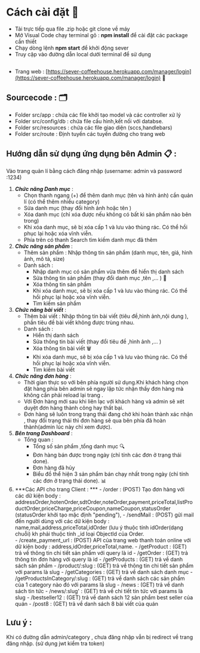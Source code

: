 # Cách cài đặt   :wrench:
 - Tải trực tiếp qua file .zip hoặc git clone về máy
 - Mở Visual Code chạy terminal gõ : **npm install** để cài đặt các package cần thiết
 - Chạy dòng lệnh **npm start** để khởi động sever
 - Truy cập vào đường dẫn local dưới terminal để sử dụng
##
- Trang web : [https://sever-coffeehouse.herokuapp.com/manager/login](https://sever-coffeehouse.herokuapp.com/manager/login) :pushpin:
## Sourcecode : :card_index_dividers:
- Folder src/app : chứa các file khởi tạo model và các controller xử lý
- Folder src/config/db : chứa file cấu hình,kết nối với databse.
- Folder src/resources : chứa các file giao diện (sccs,handlebars)
- Folder src/route : Định tuyến các tuyến đường cho trang web
## Hướng dẫn sử dụng ứng dụng bên Admin :clipboard: :
Vào trang quản lí  bằng cách đăng nhập (username: admin và password :1234)

1. ***Chức năng Danh mục*** :
    - Chọn thanh ngang (+) để thêm danh mục (tên và hình ảnh) cần quản lí (có thể thêm nhiều category)
    - Sửa danh mục (thay đổi hình ảnh hoặc tên )
    - Xóa danh mục (chỉ xóa được nếu không có bất kì sản phẩm nào bên trong)
    - Khi xóa danh mục, sẽ bị xóa cấp 1 và lưu vào thùng rác. Có thể hồi phục lại hoặc xóa vĩnh viễn.
    - Phía trên có thanh Search tìm kiếm danh mục đã thêm
2. ***Chức năng sản phẩm*** :
    - Thêm sản phẩm : Nhập thông tin sản phẩm (danh mục, tên, giá, hình ảnh, mô tả, size)
    - Danh sách :
      - Nhập danh mục có sản phẩm vừa thêm để hiển thị danh sách
      - Sửa thông tin sản phẩm (thay đổi danh mục ,tên ,... ) :memo:
      - Xóa thông tin sản phẩm
      - Khi xóa danh mục, sẽ bị xóa cấp 1 và lưu vào thùng rác. Có thể hồi phục lại hoặc xóa vĩnh viễn. 
      - Tìm kiếm sản phẩm 
3. ***Chức năng bài viết*** :
    - Thêm bài viết : Nhập thông tin bài viết (tiêu đề,hình ảnh,nội dung ), phần tiêu đề 
      bài viết không được trùng nhau.
    - Danh sách :
      - Hiển thị danh sách 
      - Sửa thông tin bài viết (thay đổi tiêu đề ,hình ảnh ,... )
      - Xóa thông tin bài viết :wastebasket:
      - Khi xóa danh mục, sẽ bị xóa cấp 1 và lưu vào thùng rác. Có thể hồi phục lại hoặc xóa vĩnh viễn.
      - Tìm kiếm bài viết 
4. ***Chức năng đơn hàng*** :
    - Thời gian thực so với bên phía người sử dụng.Khi khách hàng chọn đặt hàng phía bên  admin sẽ ngay lập tức nhận thấy đơn hàng mà không cần phải reload lại trang .
    -  Với Đơn hàng mới sau khi liên lạc với khách hàng và admin sẽ xét duyệt đơn hàng thành công hay thất bại.
    - Đơn hàng sẽ luôn trong trạng thái đang chờ khi hoàn thành xác nhận , thay đổi trạng thái thì đơn hàng sẽ qua bên phía đã hoàn thành(admin lúc này chỉ xem được).
5. ***Bên trang Dashboard*** :
    - Tổng quan :
        - Tổng số sản phẩm ,tổng danh mục :mag:
        - Đơn hàng bán được trong ngày (chỉ tính các đơn ở trạng thái done).
        - Đơn hàng đã hủy  
        - Biểu đồ thể hiện 3 sản phẩm bán chạy nhất trong ngày (chỉ tính các đơn ở trạng thái done). :bar_chart:
6. ***Các API cho trang Client : ***
        - /order : (POST) Tạo đơn hàng với các dữ kiện body  : addressOrder,hotenOrder,sdtOrder,noteOrder,payment,priceTotal,listProductOrder,priceCharge,priceCoupon,nameCoupon,statusOrder (statusOrder khởi tạo mặc định "pending"),
        - /sendMail : (POST) gửi mail đến người dùng với các dữ kiện body  : name,mail,address,priceTotal,idOrder (lưu ý thuộc tính idOrder(dạng chuỗi) kh phải thuộc tính _id loại ObjectId của Order.                                                      
        - /create_payment_url : (POST) API của trang web thanh toán online với dữ kiện body : address,idOrder,priceTotal,name.
        - /getProduct : (GET) trả về thông tin chi tiết sản phẩm với query là id
        - /getOrder : (GET) trả thông tin đơn hàng với query là id 
        - /getProducts : (GET) trả về danh sách sản phẩm
        - /product/:slug : (GET) trả về thông tin chi tiết sản phẩm với params là slug
        - /getCategories : (GET) trả về danh sách danh mục
        - /getProductsInCategory/:slug : (GET) trả về danh sách các sản phẩm của 1 category nào đó với params là slug
        - /news : (GET) trả về danh sách tin tức
        - /news/:slug' : (GET) trả về chi tiết tin tức với params là slug
        - /bestseller12 : (GET) trả về danh sách 12 sản phẩm best seller của quán
        - /post8 : (GET) trả về danh sách 8 bài viết của quán
## Lưu ý :
 Khi có đường dẫn admin/category , chưa đăng nhập vẫn bị redirect về trang đăng nhập. (sử dụng jwt kiểm tra token)
